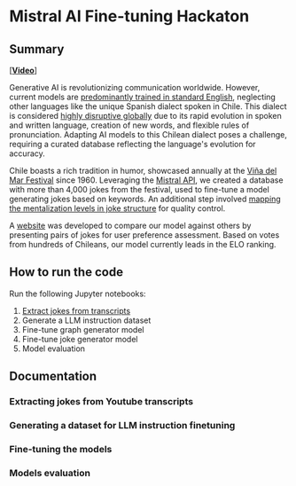 # Mistral AI Fine-tuning Hackaton

## Summary

[[**Video**](https://www.youtube.com/watch?v=XbIbgFgQVmQ)]

Generative AI is revolutionizing communication worldwide. However, current models are [predominantly trained in standard English](https://blog.modernmt.com/making-generative-ai-multilingual-at-scale/), neglecting other languages like the unique Spanish dialect spoken in Chile. This dialect is considered [highly disruptive globally](https://www.elmundo.es/cultura/2021/11/30/61a4a36321efa013518b4571.html) due to its rapid evolution in spoken and written language, creation of new words, and flexible rules of pronunciation. Adapting AI models to this Chilean dialect poses a challenge, requiring a curated database reflecting the language's evolution for accuracy.

Chile boasts a rich tradition in humor, showcased annually at the [Viña del Mar Festival](https://en.wikipedia.org/wiki/Vi%C3%B1a_del_Mar_International_Song_Festival) since 1960. Leveraging the [Mistral API](https://docs.mistral.ai/), we created a database with more than 4,000 jokes from the festival, used to fine-tune a model generating jokes based on keywords. An additional step involved [mapping the mentalization levels in joke structure](https://pubmed.ncbi.nlm.nih.gov/26597196/) for quality control.

A [website](https://www.datarisas.cl/) was developed to compare our model against others by presenting pairs of jokes for user preference assessment. Based on votes from hundreds of Chileans, our model currently leads in the ELO ranking.

## How to run the code

Run the following Jupyter notebooks:

1. [Extract jokes from transcripts](/notebooks/01_extract_jokes_from_transcripts.ipynb)
2. Generate a LLM instruction dataset
3. Fine-tune graph generator model
4. Fine-tune joke generator model
5. Model evaluation

## Documentation

### Extracting jokes from Youtube transcripts

### Generating a dataset for LLM instruction finetuning

### Fine-tuning the models

### Models evaluation